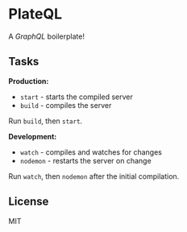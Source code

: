# PlateQL

A *GraphQL* boilerplate!

## Tasks

**Production:**

* `start` - starts the compiled server
* `build` - compiles the server

Run `build`, then `start`.

**Development:**

* `watch` - compiles and watches for changes
* `nodemon` - restarts the server on change

Run `watch`, then `nodemon` after the initial compilation.

## License

MIT

